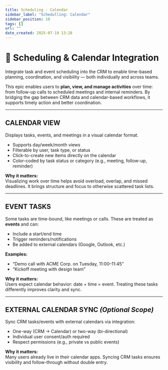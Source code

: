 ```yaml
---
title: Scheduling - Calendar
sidebar_label: "Schedulling: Calendar"
sidebar_position: 10
tags: []
url: ""
date_created: 2025-07-19 13:28
---
```

# 📅 Scheduling & Calendar Integration

Integrate task and event scheduling into the CRM to enable time-based planning, coordination, and visibility — both individually and across teams.

This epic enables users to **plan, view, and manage activities** over time: from follow-up calls to scheduled meetings and internal reminders. By bridging the gap between CRM data and calendar-based workflows, it supports timely action and better coordination.

---
## CALENDAR VIEW

Displays tasks, events, and meetings in a visual calendar format.

- Supports day/week/month views
- Filterable by user, task type, or status
- Click-to-create new items directly on the calendar
- Color-coded by task status or category (e.g., meeting, follow-up, reminder)

**Why it matters:**  
Visualizing work over time helps avoid overload, overlap, and missed deadlines. It brings structure and focus to otherwise scattered task lists.

---
## EVENT TASKS

Some tasks are time-bound, like meetings or calls. These are treated as **events** and can:

- Include a start/end time  
- Trigger reminders/notifications  
- Be added to external calendars (Google, Outlook, etc.)

**Examples:**
- “Demo call with ACME Corp. on Tuesday, 11:00–11:45”
- “Kickoff meeting with design team”

**Why it matters:**  
Users expect calendar behavior: date + time = event. Treating these tasks differently improves clarity and sync.

---
## EXTERNAL CALENDAR SYNC *(Optional Scope)*

Sync CRM tasks/events with external calendars via integration:

- One-way (CRM → Calendar) or two-way (bi-directional)
- Individual user consent/auth required
- Respect permissions (e.g., private vs public events)

**Why it matters:**  
Many users already live in their calendar apps. Syncing CRM tasks ensures visibility and follow-through without double entry.

